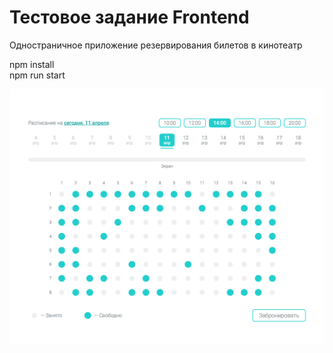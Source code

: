 # Тестовое задание Frontend
Одностраничное приложение резервирования билетов в кинотеатр

npm install <br/>
npm run start

![Screenshot](screenshot.png)
